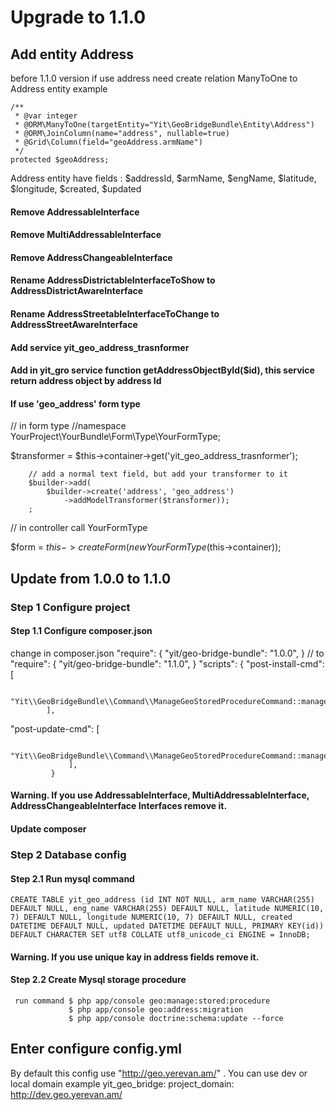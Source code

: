 # Upgrade to 1.1.0

## Add entity Address
before 1.1.0 version if use address need create relation ManyToOne to Address entity
example

    /**
     * @var integer
     * @ORM\ManyToOne(targetEntity="Yit\GeoBridgeBundle\Entity\Address")
     * @ORM\JoinColumn(name="address", nullable=true)
     * @Grid\Column(field="geoAddress.armName")
     */
    protected $geoAddress;

Address entity have fields :
            $addressId, $armName, $engName, $latitude, $longitude, $created, $updated

#### Remove AddressableInterface
#### Remove MultiAddressableInterface
#### Remove AddressChangeableInterface
#### Rename AddressDistrictableInterfaceToShow to AddressDistrictAwareInterface
#### Rename AddressStreetableInterfaceToChange to AddressStreetAwareInterface
#### Add service yit_geo_address_trasnformer
#### Add in yit_gro service function getAddressObjectById($id), this service return address object by address Id
#### If use 'geo_address' form type

// in form type
//namespace YourProject\YourBundle\Form\Type\YourFormType;

 $transformer = $this->container->get('yit_geo_address_trasnformer');

        // add a normal text field, but add your transformer to it
        $builder->add(
            $builder->create('address', 'geo_address')
                ->addModelTransformer($transformer));
        ;
 // in controller call YourFormType

 $form = $this->createForm(new YourFormType($this->container));

## Update from 1.0.0 to 1.1.0
### Step 1 Configure project

#### Step 1.1 Configure composer.json
change in composer.json
    "require": {
        "yit/geo-bridge-bundle": "1.0.0",
    }
   // to
    "require": {
                    "yit/geo-bridge-bundle": "1.1.0",
                 }
    "scripts": {
            "post-install-cmd": [

                "Yit\\GeoBridgeBundle\\Command\\ManageGeoStoredProcedureCommand::manageGeoStoredProcedure"
            ],
"post-update-cmd": [

                 "Yit\\GeoBridgeBundle\\Command\\ManageGeoStoredProcedureCommand::manageGeoStoredProcedure"
                 ],
             }
#### Warning. If you use  AddressableInterface, MultiAddressableInterface, AddressChangeableInterface Interfaces remove it.
#### Update composer
### Step 2 Database config
#### Step 2.1 Run mysql command
    CREATE TABLE yit_geo_address (id INT NOT NULL, arm_name VARCHAR(255) DEFAULT NULL, eng_name VARCHAR(255) DEFAULT NULL, latitude NUMERIC(10, 7) DEFAULT NULL, longitude NUMERIC(10, 7) DEFAULT NULL, created DATETIME DEFAULT NULL, updated DATETIME DEFAULT NULL, PRIMARY KEY(id)) DEFAULT CHARACTER SET utf8 COLLATE utf8_unicode_ci ENGINE = InnoDB;
#### Warning. If you use unique kay in address fields remove it.

#### Step 2.2 Create Mysql storage procedure
     run command $ php app/console geo:manage:stored:procedure
                 $ php app/console geo:address:migration
                 $ php app/console doctrine:schema:update --force


## Enter configure config.yml
By default this config use "http://geo.yerevan.am/" . You can use dev or local domain
            example
                yit_geo_bridge:
                    project_domain: http://dev.geo.yerevan.am/



